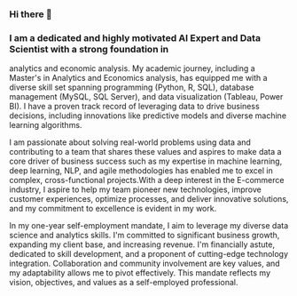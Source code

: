 ### Hi there 👋

### I am a dedicated and highly motivated AI Expert and Data Scientist with a strong foundation in
analytics and economic analysis. My academic journey, including a Master's in Analytics and
Economics analysis, has equipped me with a diverse skill set spanning programming (Python,
R, SQL), database management (MySQL, SQL Server), and data visualization (Tableau, Power
BI). I have a proven track record of leveraging data to drive business decisions, including
innovations like predictive models and diverse machine learning algorithms.

I am passionate about solving real-world problems using data and contributing to a team that
shares these values and aspires to make data a core driver of business success such as my
expertise in machine learning, deep learning, NLP, and agile methodologies has enabled me to
excel in complex, cross-functional projects.With a deep interest in the E-commerce industry, I
aspire to help my team pioneer new technologies, improve customer experiences, optimize
processes, and deliver innovative solutions, and my commitment to excellence is evident in my
work.

In my one-year self-employment mandate, I aim to leverage my diverse data science and
analytics skills. I'm committed to significant business growth, expanding my client base, and
increasing revenue. I'm financially astute, dedicated to skill development, and a proponent of
cutting-edge technology integration. Collaboration and community involvement are key values,
and my adaptability allows me to pivot effectively. This mandate reflects my vision, objectives,
and values as a self-employed professional.
<!--
**DamilolaOdunuga/DamilolaOdunuga** is a ✨ _special_ ✨ repository because its `README.md` (this file) appears on your GitHub profile.

Here are some ideas to get you started:

- 🔭 I’m currently working on ...
- 🌱 I’m currently learning ...
- 👯 I’m looking to collaborate on ...
- 🤔 I’m looking for help with ...
- 💬 Ask me about ...
- 📫 How to reach me: ...
- 😄 Pronouns: ...
- ⚡ Fun fact: ...
-->

